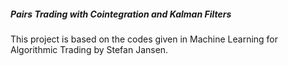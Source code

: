 ##### Pairs Trading with Cointegration and Kalman Filters

This project is based on the codes given in Machine Learning for Algorithmic Trading by Stefan Jansen. 
